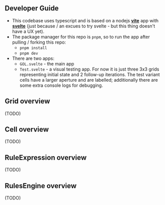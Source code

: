 ## Developer Guide

- This codebase uses typescript and is based on a nodejs **[vite](https://vitejs.dev/)** app with **[svelte](https://svelte.dev/)** (just because / an excues to try svelte - but this thing doesn't have a UX yet).
- The package manager for this repo is `pnpm`, so to run the app after pulling / forking this repo:
  - `pnpm install`
  - `pnpm dev`
- There are two apps:
  - `GOL.svelte` - the main app
  - `Test.svelte` - a visual testing app. For now it is just three 3x3 grids representing initial state and 2 follow-up iterations. The test variant cells have a larger aperture and are labelled; additionally there are some extra console logs for debugging.

## Grid overview
(TODO)

## Cell overview
(TODO)

## RuleExpression overview
(TODO)

## RulesEngine overview
(TODO)

